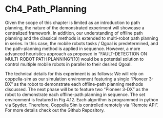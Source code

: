 # Ch4_Path_Planning
Given the scope of this chapter is limited as an introduction to path planning, the nature of the demonstrated experiment will showcase a centralized framework. In addition, our understanding of offline path planning and the classical methods is extended to multi-robot path planning in series. In this case, the mobile robots tasks / Qgoal is predetermined, and the path-planning method is applied in sequence. However, a more advanced heuristics approach as proposed in “FAULT-DETECTION ON MULTI-ROBOT PATH PLANNING”[10] would be a potential solution to control multiple mobile robots in parallel to their desired Qgoal.

The technical details for this experiment is as follows: We will rely on coppelia-sim as our simulation environment featuring a single “Pioneer 3-DX” as the robot to demonstrate each offline-path planning methods discussed. The next phase will be to feature two “Pioneer 3-DX” as the robot to demonstrate each offline-path planning in sequence. The set environment is featured in Fig 4.12. Each algorithm is programmed in python via Spyder. Therefore, Coppelia Sim is controlled remotely via “Remote API”. For more details check out the Github Repository. 
